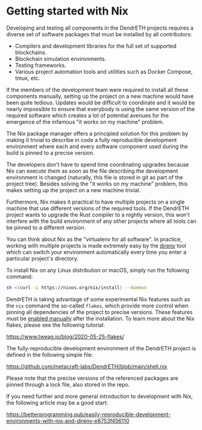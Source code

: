 # Getting started with Nix

Developing and testing all components in the DendrETH projects requires a
diverse set of software packages that must be installed by all contributors:

- Compilers and development libraries for the full set of supported blockchains.
- Blockchain simulation environments.
- Testing frameworks.
- Various project automation tools and utilities such as Docker Compose, tmux, etc.

If the members of the development team were required to install all these
components manually, setting up the project on a new machine would have
been quite tedious. Updates would be difficult to coordinate and it would
be nearly impossible to ensure that everybody is using the same version
of the required software which creates a lot of potential avenues for the
emergence of the infamous "it works on my machine" problem.

The Nix package manager offers a principled solution for this problem by
making it trivial to describe in code a fully reproducible development
environment where each and every software component used during the build
is pinned to a precise version.

The developers don't have to spend time coordinating upgrades because Nix
can execute them as soon as the file describing the development environment
is changed (naturally, this file is stored in git as part of the project tree).
Besides solving the "it works on my machine" problem, this makes setting up
the project on a new machine trivial.

Furthermore, Nix makes it practical to have multiple projects on a single
machine that use different versions of the required tools. If the DendrETH
project wants to upgrade the Rust compiler to a nightly version, this won't
interfere with the build environment of any other projects where all tools
can be pinned to a different version.

You can think about Nix as the "virtualenv for all software". In practice,
working with multiple projects is made extremely easy by the [direnv][1]
tool which can switch your environment automatically every time you enter
a particular project's directory.

To install Nix on any Linux distribution or macOS, simply run the following
command:

```bash
sh <(curl -L https://nixos.org/nix/install) --daemon
```

DendrETH is taking advantage of some experimental Nix features such as the
`nix` command the so-called `flakes`, which provide more control when pinning
all dependencies of the project to precise versions. These features must be
[enabled manually][2] after the installation. To learn more about the Nix
flakes, please see the following tutorial:

https://www.tweag.io/blog/2020-05-25-flakes/

The fully-reproducible development environment of the DendrETH project is
defined in the following simple file:

https://github.com/metacraft-labs/DendrETH/blob/main/shell.nix

Please note that the precise versions of the referenced packages are pinned
through a lock file, also stored in the repo.

If you need further and more general introduction to development with Nix,
the following article may be a good start:

https://betterprogramming.pub/easily-reproducible-development-environments-with-nix-and-direnv-e8753f456110

[1]: https://direnv.net/
[2]: https://nixos.wiki/wiki/Flakes#Enable_flakes
